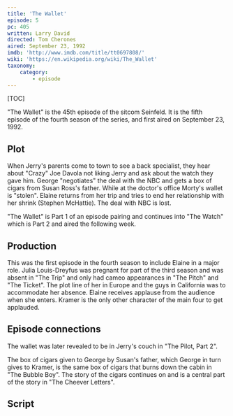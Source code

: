 ```yaml
---
title: 'The Wallet'
episode: 5
pc: 405         
written: Larry David
directed: Tom Cherones
aired: September 23, 1992
imdb: 'http://www.imdb.com/title/tt0697808/'
wiki: 'https://en.wikipedia.org/wiki/The_Wallet'
taxonomy:
    category:
        - episode
---
```


[TOC]

"The Wallet" is the 45th episode of the sitcom Seinfeld. It is the fifth episode of the fourth season of the series, and first aired on September 23, 1992.

## Plot

When Jerry's parents come to town to see a back specialist, they hear about "Crazy" Joe Davola not liking Jerry and ask about the watch they gave him. George "negotiates" the deal with the NBC and gets a box of cigars from Susan Ross's father. While at the doctor's office Morty's wallet is "stolen". Elaine returns from her trip and tries to end her relationship with her shrink (Stephen McHattie). The deal with NBC is lost.

"The Wallet" is Part 1 of an episode pairing and continues into "The Watch" which is Part 2 and aired the following week.

## Production

This was the first episode in the fourth season to include Elaine in a major role. Julia Louis-Dreyfus was pregnant for part of the third season and was absent in "The Trip" and only had cameo appearances in "The Pitch" and "The Ticket". The plot line of her in Europe and the guys in California was to accommodate her absence. Elaine receives applause from the audience when she enters. Kramer is the only other character of the main four to get applauded.

## Episode connections

The wallet was later revealed to be in Jerry's couch in "The Pilot, Part 2".

The box of cigars given to George by Susan's father, which George in turn gives to Kramer, is the same box of cigars that burns down the cabin in "The Bubble Boy". The story of the cigars continues on and is a central part of the story in "The Cheever Letters".

## Script
